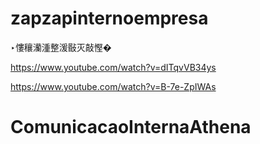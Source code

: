 ﻿# zapzapinternoempresa

‣慺穰灡湩整湲敯灭敲慳�


https://www.youtube.com/watch?v=dITqvVB34ys

https://www.youtube.com/watch?v=B-7e-ZpIWAs
# ComunicacaoInternaAthena
